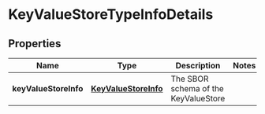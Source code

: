 

# KeyValueStoreTypeInfoDetails


## Properties

| Name | Type | Description | Notes |
|------------ | ------------- | ------------- | -------------|
|**keyValueStoreInfo** | [**KeyValueStoreInfo**](KeyValueStoreInfo.md) | The SBOR schema of the KeyValueStore |  |



